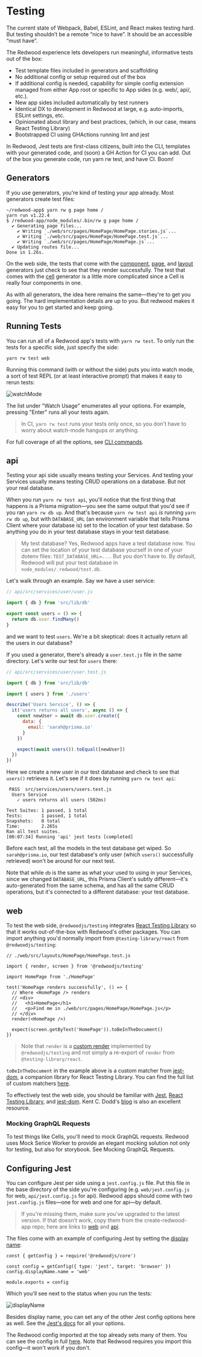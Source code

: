 # Testing

The current state of Webpack, Babel, ESLint, and React makes testing hard. But testing shouldn’t be a remote “nice to have”. It should be an accessible “must have”.

The Redwood experience lets developers run meaningful, informative tests out of the box:

- Test template files included in generators and scaffolding
- No additional config or setup required out of the box
- If additional config is needed, capability for simple config extension managed from either App root or specific to App sides (e.g. web/, api/, etc.).
- New app sides included automatically by test runners
- Identical DX to development in Redwood at large, e.g. auto-imports, ESLint settings, etc.
- Opinionated about library and best practices, (which, in our case, means React Testing Library)
- Bootstrapped CI using GHActions running lint and jest

In Redwood, Jest tests are first-class citizens, built into the CLI, templates with your generated code, and (soon) a GH Action for CI you can add. Out of the box you generate code, run yarn rw test, and have CI. Boom!

## Generators

If you use generators, you're kind of testing your app already. Most generators create test files:

```plaintext{6}
~/redwood-app$ yarn rw g page home /
yarn run v1.22.4
$ /redwood-app/node_modules/.bin/rw g page home /
  ✔ Generating page files...
    ✔ Writing `./web/src/pages/HomePage/HomePage.stories.js`...
    ✔ Writing `./web/src/pages/HomePage/HomePage.test.js`...
    ✔ Writing `./web/src/pages/HomePage/HomePage.js`...
  ✔ Updating routes file...
Done in 1.26s.
```

On the web side, the tests that come with the [component](https://github.com/redwoodjs/redwood/blob/main/packages/cli/src/commands/generate/component/templates/test.tsx.template),
[page](https://github.com/redwoodjs/redwood/blob/main/packages/cli/src/commands/generate/page/templates/test.js.template),
and [layout](https://github.com/redwoodjs/redwood/blob/main/packages/cli/src/commands/generate/layout/templates/test.js.template) generators just check to see that they render successfully.
The test that comes with the [cell](https://github.com/redwoodjs/redwood/blob/main/packages/cli/src/commands/generate/cell/templates/test.js.template) generator is a little more complicated since a Cell is really four components in one.

As with all generators, the idea here remains the same&mdash;they're to get you going. The hard implementation details are up to you. But redwood makes it easy for you to get started and keep going.

## Running Tests

You can run all of a Redwood app's tests with `yarn rw test`. To only run the tests for a specific side, just specify the side: 

```
yarn rw test web
```

<!-- options -->
Running this command (with or without the side) puts you into watch mode, a sort of test REPL (or at least interactive prompt) that makes it easy to rerun tests:

![watchMode](https://user-images.githubusercontent.com/32992335/88853616-d533b980-d1a4-11ea-824d-547f23c3bc39.png)

The list under "Watch Usage" enumerates all your options. For example, pressing "Enter" runs all your tests again.

> In CI, `yarn rw test` runs your tests only once, so you don't have to worry about watch-mode hangups or anything.

<!-- @todo what to do w/ coverage? outputs a directory at the base. this shouldn't be checked in right? Then we have to update our .gitignore -->

For full coverage of all the options, see [CLI commands](https://redwoodjs.com/reference/command-line-interface#test).

## api

Testing your api side usually means testing your Services. And testing your Services usually means testing CRUD operations on a database. But not your real database.

When you run `yarn rw test api`, you'll notice that the first thing that happens is a Prisma migration&mdash;you see the same output that you'd see if you ran `yarn rw db up`. And that's because `yarn rw test api` _is_ running `yarn rw db up`, but with `DATABASE_URL` (an environment variable that tells Prisma Client where your database is) set to the location of your test database. So anything you do in your test database stays in your test database.

> My test database? Yes, Redwood apps have a test database now. You can set the location of your test database yourself in one of your dotenv files: `TEST_DATABASE_URL=...`. But you don't have to. By default, Redwood will put your test database in `node_modules/.redwood/test.db`.

Let's walk through an example. Say we have a user service:

```javascript
// api/src/services/user/user.js

import { db } from 'src/lib/db'

export const users = () => {
  return db.user.findMany()
}
```

and we want to test `users`. We're a bit skeptical: does it actually return all the users in our database?

If you used a generator, there's already a `user.test.js` file in the same directory. Let's write our test for `users` there:

```javascript
// api/src/services/user/user.test.js

import { db } from 'src/lib/db'

import { users } from './users'

describe('Users Service', () => {
  it('users returns all users', async () => {
    const newUser = await db.user.create({
      data: {
        email: 'sarah@prisma.io'
      }
    })

    expect(await users()).toEqual([newUser])
  })
})
```

Here we create a new user in our test database and check to see that `users()` retrieves it. Let's see if it does by running `yarn rw test api`:

```terminal
 PASS  src/services/users/users.test.js
  Users Service
    ✓ users returns all users (502ms)

Test Suites: 1 passed, 1 total
Tests:       1 passed, 1 total
Snapshots:   0 total
Time:        2.265s
Ran all test suites.
[00:07:34] Running 'api' jest tests [completed]
```

Before each test, all the models in the test database get wiped. So `sarah@prisma.io`, our test database's only user (which `users()` successfully retrieved) won't be around for our next test.

Note that while `db` is the same as what your used to using in your Services, since we changed `DATABASE_URL`, this Prisma Client's subtly different&mdash;it's auto-generated from the same schema, and has all the same CRUD operations, but it's connected to a different database: your test database.

<!-- TODO -->
<!-- What if we want to seed it per se? -->
<!-- I.e. shouldn't have to keep creating new users... -->
<!-- What if we want to test against our real data? -->
<!-- Some more best practices.. -->

## web

To test the web side, `@redwoodjs/testing` integrates [React Testing Library](https://testing-library.com/docs/react-testing-library/intro) so that it works out-of-the-box with Redwood's other packages.
You can import anything you'd normally import from `@testing-library/react` from `@redwoodjs/testing`:

<!-- Source: https://github.com/redwoodjs/redwoodjs.com/issues/162#issue-627989417 -->
```javascript{3}
// ./web/src/layouts/HomePage/HomePage.test.js

import { render, screen } from '@redwoodjs/testing'

import HomePage from './HomePage'

test('HomePage renders successfully', () => {
  // Where <HomePage /> renders
  // <div>
  //   <h1>HomePage</h1>
  //   <p>Find me in ./web/src/pages/HomePage/HomePage.js</p>
  // </div>
  render(<HomePage />)

  expect(screen.getByText('HomePage')).toBeInTheDocument()
})
```

> Note that `render` is a [custom render](https://github.com/redwoodjs/redwood/blob/main/packages/testing/src/customRender.tsx) implemented by `@redwoodjs/testing` and not simply a re-export of `render` from `@testing-library/react`.

`toBeInTheDocument` in the example above is a custom matcher from [jest-dom](https://testing-library.com/docs/ecosystem-jest-dom), a companion library for React Testing Library. You can find the full list of custom matchers [here](https://github.com/testing-library/jest-dom#custom-matchers).

To effectively test the web side, you should be familiar with [Jest](https://jestjs.io/docs/en/getting-started), [React Testing Library](https://testing-library.com/docs/react-testing-library/intro), and [jest-dom](https://testing-library.com/docs/ecosystem-jest-dom). Kent C. Dodd's [blog](https://kentcdodds.com/blog/?q=testing) is also an excellent resource.

### Mocking GraphQL Requests

To test things like Cells, you'll need to mock GraphQL requests. Redwood uses Mock Serice Worker to provide an elegant mocking solution not only for testing, but also for storybook. See Mocking GraphQL Requests.

<!-- TODO -->
<!-- Handled later in routes? -->
<!-- Why do we have a custom render? -->

<!-- TODO -->
<!-- More "tables of imports..." -->

<!-- TODO -->
<!-- ## Customizing Jest -->
<!-- Source: https://github.com/redwoodjs/redwood/issues/564 -->

<!-- You can customize Jest by importing Redwood's config from '@redwoodjs/core' and merging it with your own. See [Configuring Jest](https://jestjs.io/docs/en/configuration.html). -->

<!-- TODO -->
<!-- e2e test were attempted -->
<!-- Source: https://github.com/redwoodjs/redwood/pull/731 -->

<!-- TODO -->
<!-- Mocking media/assets -->

<!-- Source: https://github.com/redwoodjs/redwood/issues/265#issuecomment-633942902 -->
<!-- Source: https://github.com/redwoodjs/redwood/pull/521 -->

## Configuring Jest

You can configure Jest per side using a `jest.config.js` file. Put this file in the base directory of the side you're configuring (e.g. `web/jest.config.js` for web, `api/jest.config.js` for api). 
Redwood apps should come with two `jest.config.js` files&mdash;one for web and one for api&mdash;by default.

> If you're missing them, make sure you've upgraded to the latest version. If that doesn't work, copy them from the create-redwood-app repo; here are links to [web](https://github.com/redwoodjs/create-redwood-app/blob/main/web/jest.config.js) and [api](https://github.com/redwoodjs/create-redwood-app/blob/main/api/jest.config.js).

The files come with an example of configuring Jest by setting the [display name](https://jestjs.io/docs/en/configuration.html#displayname-string-object): 

```js{4}
const { getConfig } = require('@redwoodjs/core')

const config = getConfig({ type: 'jest', target: 'browser' })
config.displayName.name = 'web'

module.exports = config
```

Which you'll see next to the status when you run the tests:

![displayName](https://user-images.githubusercontent.com/32992335/88849379-a1559580-d19e-11ea-8bcc-64758806059d.png)

Besides display name, you can set any of the other Jest config options here as well. See the [Jest's docs](https://jestjs.io/docs/en/configuration.html) for all your options.

The Redwood config imported at the top already sets many of them. You can see the config in full [here](https://github.com/redwoodjs/redwood/blob/main/packages/core/src/configs/browser/jest.createConfig.ts). Note that Redwood requires you import this config&mdash;it won't work if you don't.

<!-- ### Mocking API Calls with Mock Service Worker

We use [Mock Service Worker](https://mswjs.io/) (MSW) to mock api calls. Mock Service Worker is unique in that it intercepts requests on the network level instead of on the application level.

> This is also how storybook works too...

One abstraction Redwood provides when using MSW is, to add a [runtime request handler](https://mswjs.io/docs/api/setup-server/use) (a handler added after server setup), you don't have to call `server.use`&mdash;Redwood's `rest` and `graphql` functions are already wrapped in it:

```javascript
// https://github.com/redwoodjs/redwood/blob/main/packages/testing/src/index.ts#L17-L20

export const graphql: GraphQLMock = {
  query: (...args) => server.use(originalGraphql.query(...args)),
  mutation: (...args) => server.use(originalGraphql.mutation(...args)),
}

export const rest: RestMock = {
  get: (...args) => server.use(originalRest.get(...args)),
  post: (...args) => server.use(originalRest.post(...args)),
  delete: (...args) => server.use(originalRest.delete(...args)),
  put: (...args) => server.use(originalRest.put(...args)),
  patch: (...args) => server.use(originalRest.patch(...args)),
  options: (...args) => server.use(originalRest.options(...args)),
}
```

Example...

In a Redwood app, if you're fetching data, you're probably using a Cell.

```javascript
// web/src/pages/BlogPostPage/BlogPostPage.test.js

import { render, screen, server, graphql } from '@redwoodjs/testing'

import BlogPostPage from './BlogPostPage'

describe('BlogPostPage', () => {
  it('renders successfully', async () => {
    graphql.query('GetPost', (req, res, ctx) => {
      return res(
        ctx.data({
          post: {
            title: 'Post Title',
            id: 'id-123',
            body: 'Test',
            __typename: 'Post',
          },
        })
      )
    })

    render(<BlogPostPage id="id-123" />)

    expect(await screen.findByText(/Post Title/)).toBeInTheDocument()
  })
})
```

`graphql` exposes `query` and `mutation`; both take the name of your opertaion and then the resolver is basically defined...  -->